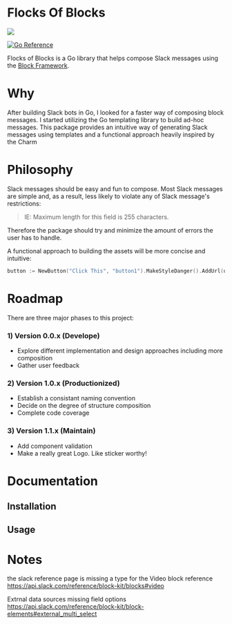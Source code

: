 # Flocks Of Blocks

<a href="https://github.com/jeremyforan/go-flocks-of-blocks/blob/master/LICENSE">
    <img src="https://img.shields.io/github/license/jeremyforan/go-flocks-of-blocks">
</a>

<a href="https://pkg.go.dev/github.com/jeremyforan/go-flocks-of-blocks"><img src="https://pkg.go.dev/badge/github.com/jeremyforan/go-flocks-of-blocks.svg" alt="Go Reference"></a>

Flocks of Blocks is a Go library that helps compose Slack messages using the [Block Framework](https://api.slack.com/block-kit). 

# Why

After building Slack bots in Go, I looked for a faster way of composing block messages. I started utilizing the Go templating library to build ad-hoc messages. This package provides an intuitive way of generating Slack messages using templates and a functional approach heavily inspired by the Charm


# Philosophy
Slack messages should be easy and fun to compose. Most Slack messages are simple and, as a result, less likely to violate any of Slack message's restrictions:
> 	IE: Maximum length for this field is 255 characters.

Therefore the package should try and minimize the amount of errors the user has to handle.

A functional approach to building the assets will be more concise and intuitive:

```go
button := NewButton("Click This", "button1").MakeStyleDanger().AddUrl(url)
```

# Roadmap
There are three major phases to this project:

### 1) Version 0.0.x (Develope) 
* Explore different implementation and design approaches including more composition
* Gather user feedback

### 2) Version 1.0.x (Productionized)

* Establish a consistant naming convention
* Decide on the degree of structure composition
* Complete code coverage

### 3) Version 1.1.x (Maintain)
* Add component validation
* Make a really great Logo. Like sticker worthy!

# Documentation

## Installation

## Usage
	
	
# Notes
the slack reference page is missing a type for the Video block reference https://api.slack.com/reference/block-kit/blocks#video

Extrnal data sources missing field options
https://api.slack.com/reference/block-kit/block-elements#external_multi_select

